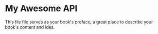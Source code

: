 # My Awesome API

This file file serves as your book's preface, a great place to describe your book's content and ides.

